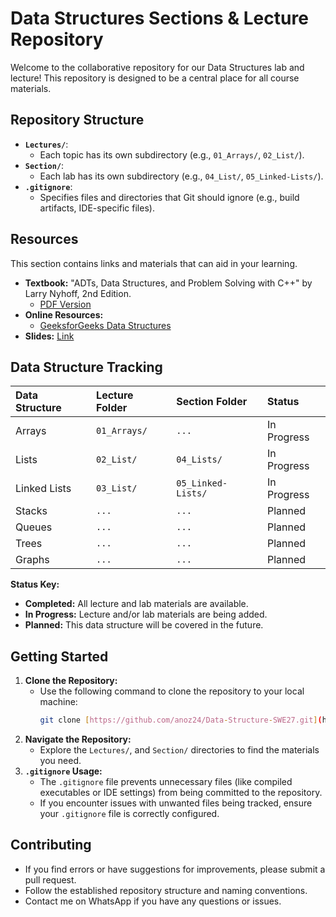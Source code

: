 # Data Structures Sections & Lecture Repository

Welcome to the collaborative repository for our Data Structures lab and lecture! This repository is designed to be a central place for all course materials.

## Repository Structure

* **`Lectures/`**:
    * Each topic has its own subdirectory (e.g., `01_Arrays/`, `02_List/`).
* **`Section/`**:
    * Each lab has its own subdirectory (e.g., `04_List/`, `05_Linked-Lists/`).
* **`.gitignore`**:
    * Specifies files and directories that Git should ignore (e.g., build artifacts, IDE-specific files).

## Resources

This section contains links and materials that can aid in your learning.

* **Textbook:** "ADTs, Data Structures, and Problem Solving with C++" by Larry Nyhoff, 2nd Edition.
    * [PDF Version](https://drive.google.com/file/d/1xHZOOA0S-1TJ3LhQN3cAajcEhsxuTXtd/view?usp=drive_link)
* **Online Resources:**
    * [GeeksforGeeks Data Structures](https://www.geeksforgeeks.org/data-structures/)
* **Slides:** [Link](https://drive.google.com/drive/folders/1MvuxF5a3Zw-jgA8HGJOQf5Or3m4C6rat?usp=drive_link)

## Data Structure Tracking

| Data Structure | Lecture Folder | Section Folder | Status      |
| :------------- | :------------- | :------------- | :---------- |
| Arrays         | `01_Arrays/`   | `...`          | In Progress |
| Lists          | `02_List/`     | `04_Lists/`    | In Progress |
| Linked Lists   | `03_List/`     | `05_Linked-Lists/` | In Progress |
| Stacks         | `...`          | `...`          | Planned     |
| Queues         | `...`          | `...`          | Planned     |
| Trees          | `...`          | `...`          | Planned     |
| Graphs         | `...`          | `...`          | Planned     |

**Status Key:**

* **Completed:** All lecture and lab materials are available.
* **In Progress:** Lecture and/or lab materials are being added.
* **Planned:** This data structure will be covered in the future.

## Getting Started

1.  **Clone the Repository:**
    * Use the following command to clone the repository to your local machine:
        ```bash
        git clone [https://github.com/anoz24/Data-Structure-SWE27.git](https://github.com/anoz24/Data-Structure-SWE27.git)
        ```
2.  **Navigate the Repository:**
    * Explore the `Lectures/`, and `Section/` directories to find the materials you need.
3.  **`.gitignore` Usage:**
    * The `.gitignore` file prevents unnecessary files (like compiled executables or IDE settings) from being committed to the repository.
    * If you encounter issues with unwanted files being tracked, ensure your `.gitignore` file is correctly configured.

## Contributing

* If you find errors or have suggestions for improvements, please submit a pull request.
* Follow the established repository structure and naming conventions.
* Contact me on WhatsApp if you have any questions or issues.